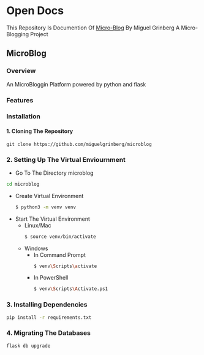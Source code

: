 # Open Docs
This Repository Is Documention Of [Micro-Blog](https://github.com/miguelgrinberg/microblog) By Miguel Grinberg A Micro-Blogging Project 
## MicroBlog
### Overview
An MicroBloggin Platform powered by python and flask
### Features
### Installation
  #### 1. Cloning The Repository
    git clone https://github.com/miguelgrinberg/microblog
  ### 2. Setting Up The Virtual Enviournment
  - Go To The Directory microblog
  ```bash 
  cd microblog
  ```
  - Create Virtual Environment
    ```bash
    $ python3 -m venv venv
    ```
  - Start The Virtual Environment
    - Linux/Mac
      ```bash
      $ source venv/bin/activate
      ```
    - Windows
      - In Command Prompt
        ```bash
        $ venv\Scripts\activate
        ```
      - In PowerShell
        ```bash
        $ venv\Scripts\Activate.ps1
        ```
  ### 3. Installing Dependencies
  ```bash
pip install -r requirements.txt
  ```
### 4. Migrating The Databases
    flask db upgrade 
    
    
  
